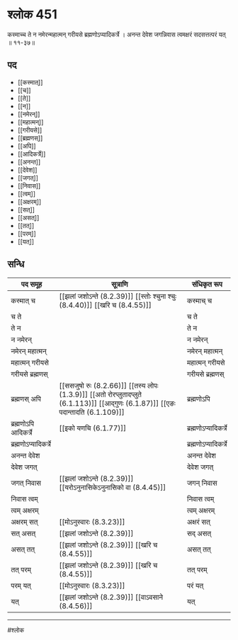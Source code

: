 # श्लोक 451

कस्माच्च ते न नमेरन्महात्मन्
गरीयसे ब्रह्मणोऽप्यादिकर्त्रे ।
अनन्त देवेश जगन्निवास
त्वमक्षरं सदसत्तत्परं यत् ॥ ११-३७॥


## पद 

- [[कस्मात्]]
- [[च]]
- [[ते]]
- [[न]]
- [[नमेरन्]]
- [[महात्मन्]]
- [[गरीयसे]]
- [[ब्रह्मणस्]]
- [[अपि]]
- [[आदिकर्त्रे]]
- [[अनन्त]]
- [[देवेश]]
- [[जगत्]]
- [[निवास]]
- [[त्वम्]]
- [[अक्षरम्]]
- [[सत्]]
- [[असत्]]
- [[तत्]]
- [[परम्]]
- [[यत्]]

## सन्धि

| पद समूह | सूत्राणि | संधिकृत रूप |
| ----- | ----- | ----- |
| कस्मात् च |  [[झलां जशोऽन्ते (8.2.39)]] [[स्तोः श्चुना श्चुः (8.4.40)]] [[खरि च (8.4.55)]] | कस्माच् च |
| च ते |  | च ते |
| ते न |  | ते न |
| न नमेरन् |  | न नमेरन् |
| नमेरन् महात्मन् |  | नमेरन् महात्मन् |
| महात्मन् गरीयसे |  | महात्मन् गरीयसे |
| गरीयसे ब्रह्मणस् |  | गरीयसे ब्रह्मणस् |
| ब्रह्मणस् अपि |  [[ससजुषो रुः (8.2.66)]] [[तस्य लोपः (1.3.9)]] [[अतो रोरप्लुतादप्लुते (6.1.113)]] [[आद्गुणः (6.1.87)]] [[एङः पदान्तादति (6.1.109)]] | ब्रह्मणोऽपि |
| ब्रह्मणोऽपि आदिकर्त्रे |  [[इको यणचि (6.1.77)]] | ब्रह्मणोऽप्यादिकर्त्रे |
| ब्रह्मणोऽप्यादिकर्त्रे |  | ब्रह्मणोऽप्यादिकर्त्रे |
| अनन्त देवेश |  | अनन्त देवेश |
| देवेश जगत् |  | देवेश जगत् |
| जगत् निवास |  [[झलां जशोऽन्ते (8.2.39)]] [[यरोऽनुनासिकेऽनुनासिको वा (8.4.45)]] | जगन् निवास |
| निवास त्वम् |  | निवास त्वम् |
| त्वम् अक्षरम् |  | त्वम् अक्षरम् |
| अक्षरम् सत् |  [[मोऽनुस्वारः (8.3.23)]] | अक्षरं सत् |
| सत् असत् |  [[झलां जशोऽन्ते (8.2.39)]] | सद् असत् |
| असत् तत् |  [[झलां जशोऽन्ते (8.2.39)]] [[खरि च (8.4.55)]] | असत् तत् |
| तत् परम् |  [[झलां जशोऽन्ते (8.2.39)]] [[खरि च (8.4.55)]] | तत् परम् |
| परम् यत् |  [[मोऽनुस्वारः (8.3.23)]] | परं यत् |
| यत् |  [[झलां जशोऽन्ते (8.2.39)]] [[वाऽवसाने (8.4.56)]] | यत् |


---

#श्लोक